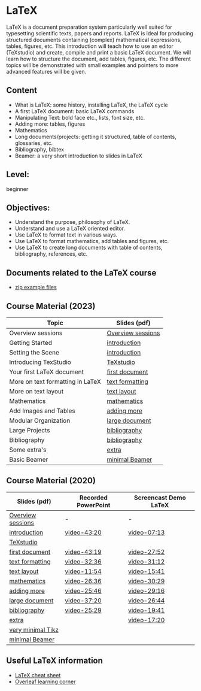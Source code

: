 # LaTeX

LaTeX is a document preparation system  particularly well suited for
typesetting scientific texts, papers and reports.  LaTeX is ideal for
producing structured documents containing
(complex) mathematical expressions, tables, figures, etc.
This introduction will teach how to use an editor (TeXstudio) and
create, compile and print a basic LaTeX document.
We will learn how to structure the document, add tables, figures, etc.
The different topics will be demonstrated with small examples and
pointers to more advanced features will be given. 

## Content
* What is LaTeX: some history, installing LaTeX, the LaTeX cycle
* A first LaTeX document: basic LaTeX commands
* Manipulating Text: bold face etc., lists, font size, etc.
* Adding more: tables, figures
* Mathematics
* Long documents/projects: getting it structured, table of contents, glossaries, etc. 
* Bibliography, bibtex
* Beamer: a very short introduction to slides in LaTeX

## Level: 
beginner

## Objectives:
* Understand the purpose, philosophy of LaTeX.
* Understand and use a LaTeX oriented editor.
* Use LaTeX to format text in various ways.
* Use LaTeX to format mathematics, add tables and figures, etc.
* Use LaTeX to create long documents with table of contents,
bibliography, references, etc.


## Documents related to the LaTeX course
* [zip example files](https://github.com/franklbvp/latex_intro/blob/main/docs/LatexDev.zip)

## Course Material (2023)

|Topic  | Slides (pdf) |
|------------ | -------------------- | 
| Overview sessions | [Overview sessions](https://github.com/franklbvp/latex_intro/blob/main/docs/s00-LaTeX-CourseOverview.pdf)|
| Getting Started  | [introduction](https://github.com/franklbvp/latex_intro/blob/main/docs/s11-LaTeX-introduction.pdf) |
| Setting the Scene | [introduction](https://github.com/franklbvp/latex_intro/blob/main/docs/s11-LaTeX-introduction.pdf) |
| Introducing TexStudio | [TeXstudio](https://github.com/franklbvp/latex_intro/blob/main/docs/s1b-LaTeX-texstudio.pdf) | 
| Your first LaTeX document |[first document](https://github.com/franklbvp/latex_intro/blob/main/docs/s12-LaTeX-firstDocument.pdf) | 
| More on text formatting in LaTeX | [text formatting](https://github.com/franklbvp/latex_intro/blob/main/docs/s13-LaTeX-textFormatting.pdf) | 
| More on text layout | [text layout](https://github.com/franklbvp/latex_intro/blob/main/docs/s14-LaTeX-textLayout.pdf) | 
| Mathematics | [mathematics](https://github.com/franklbvp/latex_intro/blob/main/docs/s21-LaTeX-mathematics.pdf) | 
| Add Images and Tables | [adding more](https://github.com/franklbvp/latex_intro/blob/main/docs/s22-LaTeX-addingMore.pdf) |
| Modular Organization | [large document](https://github.com/franklbvp/latex_intro/blob/main/docs/s23-LaTeX-largeDocuments.pdf) | 
| Large Projects | [bibliography](https://github.com/franklbvp/latex_intro/blob/main/docs/s24-LaTeX-biblography.pdf) |
| Bibliography | [bibliography](https://github.com/franklbvp/latex_intro/blob/main/docs/s24-LaTeX-biblography.pdf) |
| Some extra's | [extra](https://github.com/franklbvp/latex_intro/blob/main/docs/s25-LaTeX-extra.pdf) | 
| Basic Beamer | [minimal Beamer](https://github.com/franklbvp/latex_intro/blob/main/docs/s35-LaTeX-basics-beamer.pdf) | 

## Course Material (2020)

|Slides  (pdf) | Recorded PowerPoint | Screencast Demo LaTeX |
|------------ | -------------------- | -----------------------|
| [Overview sessions](https://github.com/franklbvp/latex_intro/blob/main/docs/s00-LaTeX-CourseOverview.pdf)| - | - |
|[introduction](https://github.com/franklbvp/latex_intro/blob/main/docs/s11-LaTeX-introduction.pdf) | [video-43:20](https://kuleuven.mediaspace.kaltura.com/media/s11-LaTeX-2020-introduction-nar/1_zsakbup2) | [video-07:13](https://kuleuven.mediaspace.kaltura.com/media/latex_intro_help/1_p5ao2q2p) |
|[TeXstudio](https://github.com/franklbvp/latex_intro/blob/main/docs/s1b-LaTeX-texstudio.pdf) | []() | []() |
|[first document](https://github.com/franklbvp/latex_intro/blob/main/docs/s12-LaTeX-firstDocument.pdf) | [video-43:19](https://kuleuven.mediaspace.kaltura.com/media/s12-LaTeX-2020-firstDocument-nar/1_ys7mif76) | [video-27:52](https://kuleuven.mediaspace.kaltura.com/media/latex_first_document/1_gr1gwk50) |
|[text formatting](https://github.com/franklbvp/latex_intro/blob/main/docs/s13-LaTeX-textFormatting.pdf) | [video-32:36](https://kuleuven.mediaspace.kaltura.com/media/s13-LaTeX-2020-textFormatting-nar/1_faw8i39v) | [video-31:12](https://kuleuven.mediaspace.kaltura.com/media/latex_text_manipulation/1_70oo9rn9) |
|[text layout](https://github.com/franklbvp/latex_intro/blob/main/docs/s14-LaTeX-textLayout.pdf) | [video-11:54](https://kuleuven.mediaspace.kaltura.com/media/s14-LaTeX-2020-textLayout-nar/1_0cddlnso) | [video-15:41](https://kuleuven.mediaspace.kaltura.com/media/latex_text_layout/1_721xp8yq) |
|[mathematics](https://github.com/franklbvp/latex_intro/blob/main/docs/s21-LaTeX-mathematics.pdf) | [video-26:36](https://kuleuven.mediaspace.kaltura.com/media/s21-LaTeX-2020-mathematics-nar/1_010bjizv) | [video-30:29](https://kuleuven.mediaspace.kaltura.com/media/latex_mathematics/1_liph3ws4) |
|[adding more](https://github.com/franklbvp/latex_intro/blob/main/docs/s22-LaTeX-addingMore.pdf) | [video-25:46](https://kuleuven.mediaspace.kaltura.com/media/s22-LaTeX-2020-addingMore-nar/1_zpi95499) | [video-29:16](https://kuleuven.mediaspace.kaltura.com/media/latex_include_more/1_mg8qvg5d) |
|[large document](https://github.com/franklbvp/latex_intro/blob/main/docs/s23-LaTeX-largeDocuments.pdf) | [video-37:20](https://kuleuven.mediaspace.kaltura.com/media/s23-LaTeX-2020-largeDocuments-nar/1_5loto9cs) | [video-26:44](https://kuleuven.mediaspace.kaltura.com/media/latex_large_document/1_v6ztutck) |
|[bibliography](https://github.com/franklbvp/latex_intro/blob/main/docs/s24-LaTeX-biblography.pdf) | [video-25:29](https://kuleuven.mediaspace.kaltura.com/media/s24-LaTeX-2020-biblography-nar/1_c0morv12) | [video-19:41](https://kuleuven.mediaspace.kaltura.com/media/latex_bibliography/1_81bl89g6) |
|[extra](https://github.com/franklbvp/latex_intro/blob/main/docs/s25-LaTeX-extra.pdf) | []() | [video-17:20](https://kuleuven.mediaspace.kaltura.com/media/latex_extra/1_n9inj0lk) |
|[very minimal Tikz](https://github.com/franklbvp/latex_intro/blob/main/docs/s34-LaTeX-graphics-tikz.pdf) | []() | []() |
|[minimal Beamer](https://github.com/franklbvp/latex_intro/blob/main/docs/s35-LaTeX-basics-beamer.pdf) | []() | []() |


## Useful LaTeX information
* [LaTeX cheat sheet](https://wch.github.io/latexsheet/latexsheet-a4.pdf)
* [Overleaf learning corner](https://www.overleaf.com/learn)

<!--
[comment]: # [bibliography](bibliography.md)
-->
